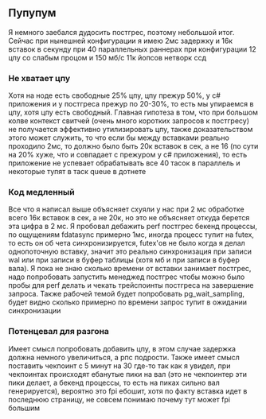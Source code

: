 ## Пупупум
Я немного заебался дудосить постгрес, поэтому небольшой итог. Сейчас при нынешней конфигурации я имею 2мс задержку и 16к вставок в секунду при 40 параллельных раннерах при конфигурации 12 цпу со слабым процом и 150 мб/с 11к йопсов нетворк ссд

### Не хватает цпу
Хотя на ноде есть свободные 25% цпу, цпу прежур 50%, у c# приложения и у постгреса прежур по 20-30%, то есть мы упираемся в цпу, хотя цпу есть свободный. Главная гипотеза в том, что при большом колве контекст свитчей (очень много коротких запросов к постгресу) не получается эффективно утилизировать цпу, также доказательством этого может служить, то что если бы между вставками реально проходило 2мс, то должно было быть 20к вставок в сек, а не 16 (по сути на 20% хуже, что и совпадает с прежуром у c# приложения), то есть приложение не успевает обрабатывать все 40 тасок в параллель и некоторые тупят в таск queue в дотнете

### Код медленный
Все что я написал выше объясняет схуяли у нас при 2 мс обработке всего 16к вставок в сек, а не 20к, но это не объясняет откуда берется эта цифра в 2 мс. Я пробовал дебажить perf постгрес бекенд процессы, по ощущениям fdatasync примерно 1мс, иногда процесс тупит на futex, то есть он об чета синхронизируется, futex'ов не было когда я делал однопоточную вставку, значит это реально синхронизация при записи wal или при записи в буфер таблицы (хотя мб и при записи в буфер вала). Я пока не знаю сколько времени от вставки занимает постгрес, надо попробовать запустить менеджед постгрес чтобы можно было пробы для perf делать и чекать трейспоинты постгреса на завершение запроса. Также рабочей темой будет попробовать pg_wait_sampling, будет видно сколько примерно по времени запрос тупит в ожидании синхронизации

### Потенцевал для разгона
Имеет смысл попробовать добавить цпу, в этом случае задержка должна немного увеличиться, а рпс подрости. Также имеет смысл поставить чекпоинт с 5 минут на 30 где-то так как я увидел, при чекпоинтах происходят ебанутые пики на вал (это не чекпоинтер эти пики делает, а бекенд процессы, то есть на пиках сильно вал генерируется), вероятно это fpi ебошит, хотя по факту вставка идет в последнюю страницу, не совсем понимаю почему тут может fpi большим